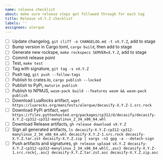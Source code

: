 ```yaml
---
name: release checklist
about: make sure release steps get followed through for each tag
title: Release vX.Y.Z checklist
labels: ''
assignees: alerque
---
```


- [ ] Update changelog, `git cliff -o CHANGELOG.md -t vX.Y.Z`, add to stage
- [ ] Bump version in Cargo.toml, `cargo build`, then add to stage
- [ ] Generate new rockspe, `make rockspecs SEMVER=X.Y.Z`, add to stage
- [ ] Commit release point
- [ ] Test, `make test`
- [ ] Tag with signature, `git tag -s vX.Y.Z`
- [ ] Push tag, `git push --follow-tags`
- [ ] Publish to crates.io, `cargo publish --locked`
- [ ] Publish to PyPi, `maturin publish`
- [ ] Publish to NPMJS, `wasm-pack build --features wasm && wasm-pack publish`
- [ ] Download LuaRocks artifact, `wget https://luarocks.org/manifests/alerque/decasify-X.Y.Z-1.src.rock`
- [ ] Download PyPi artifact, `wget https://files.pythonhosted.org/packages/cp312/d/decasify/decasify-X.Y.Z-cp312-cp312-manylinux_2_34_x86_64.whl`
- [ ] Download Release artifacts, `gh release download vX.Y.Z`
- [ ] Sign all generated artifacts, `ls decasify-X.Y.Z-cp312-cp312-manylinux_2_34_x86_64.whl decasify-X.Y.Z-1.src.rock decasify-X.Y.Z.tar.zst decasify-X.Y.Z.zip | xargs -n1 gpg -a --detach-sign`
- [ ] Push artifacts and signatures, `gh release upload vX.Y.Z decasify-X.Y.Z-cp312-cp312-manylinux_2_34_x86_64.whl{,.asc} decasify-X.Y.Z-1.src.rock{,.asc} decasify-X.Y.Z.tar.zst.asc decasify-X.Y.Z.zip.asc`
